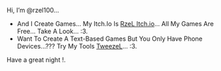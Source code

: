 Hi, I’m @rzel100...
- And I Create Games... My Itch.Io Is <a href="https://rzel.itch.io">RzeL Itch.io</a>... All My Games Are Free... Take A Look... :3.
- Want To Create A Text-Based Games But You Only Have Phone Devices...??? Try My Tools <a href="https://github.com/rzel100/tweezel">TweezeL</a>... :3.

Have a great night !.

<!--
**rzel100/rzel100** is a ✨ _special_ ✨ repository because its `README.md` (this file) appears on your GitHub profile.

Here are some ideas to get you started:

- 🔭 I’m currently working on ...
- 🌱 I’m currently learning ...
- 👯 I’m looking to collaborate on ...
- 🤔 I’m looking for help with ...
- 💬 Ask me about ...
- 📫 How to reach me: ...
- 😄 Pronouns: ...
- ⚡ Fun fact: ...
-->
